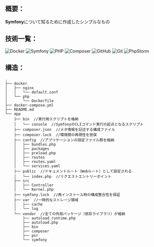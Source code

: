## 概要：
**Symfony**について知るために作成したシンプルなもの

## 技術一覧：
![Docker](https://img.shields.io/badge/Docker-2496ED?style=flat&logo=docker&logoColor=white)
![Symfony](https://img.shields.io/badge/Symfony-000000?style=flat&logo=symfony&logoColor=white)
![PHP](https://img.shields.io/badge/PHP-777BB4?style=flat&logo=php&logoColor=white)
![Composer](https://img.shields.io/badge/Composer-885630?style=flat&logo=composer&logoColor=white)
![GitHub](https://img.shields.io/badge/GitHub-181717?style=flat&logo=github&logoColor=white)
![Git](https://img.shields.io/badge/Git-F05032?style=flat&logo=git&logoColor=white)
![PhpStorm](https://img.shields.io/badge/PhpStorm-143?style=flat&logo=phpstorm&logoColor=white)


## 構造：
```
.
├── docker
│   ├── nginx
│   │   └── default.conf
│   └── php
│       └── Dockerfile
├── docker-compose.yml
├── README.md
└── app  
    ├── bin  //実行用スクリプトを格納
    │   └── console  //SymfonyのCLIコマンド実行の起点となるスクリプト
    ├── composer.json  //メタ情報を記述する構成ファイル
    ├── composer.lock  //環境間の再現性を担保
    ├── config  //アプリケーションの設定ファイル群を格納
    │   ├── bundles.php
    │   ├── packages
    │   ├── preload.php
    │   ├── routes
    │   ├── routes.yaml
    │   └── services.yaml
    ├── public  //ドキュメントルート（Webルート）として設定される
    │   └── index.php  //リクエストエントリーポイント
    ├── src
    │   ├── Controller
    │   └── Kernel.php
    ├── symfony.lock  //再インストール時の構成整合性を保証
    ├── var  //一時的なストレージ領域
    │   ├── cache
    │   └── log
    └── vendor  //全ての外部パッケージ（依存ライブラリ）が格納
        ├── autoload_runtime.php
        ├── autoload.php
        ├── bin
        ├── composer
        ├── psr
        └── symfony
```